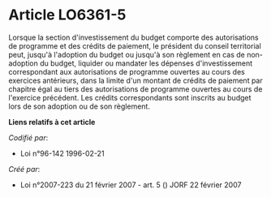 # Article LO6361-5

Lorsque la section d'investissement du budget comporte des autorisations de programme et des crédits de paiement, le
président du conseil territorial peut, jusqu'à l'adoption du budget ou jusqu'à son règlement en cas de non-adoption du
budget, liquider ou mandater les dépenses d'investissement correspondant aux autorisations de programme ouvertes au cours des
exercices antérieurs, dans la limite d'un montant de crédits de paiement par chapitre égal au tiers des autorisations de
programme ouvertes au cours de l'exercice précédent. Les crédits correspondants sont inscrits au budget lors de son adoption
ou de son règlement.

**Liens relatifs à cet article**

_Codifié par_:

  - Loi n°96-142 1996-02-21

_Créé par_:

  - Loi n°2007-223 du 21 février 2007 - art. 5 () JORF 22 février 2007
